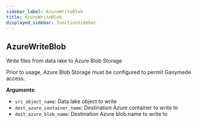 ```yaml
---
sidebar_label: AzureWriteBlob
title: AzureWriteBlob
displayed_sidebar: functionSidebar
---
```


## AzureWriteBlob

Write files from data lake to Azure Blob Storage

Prior to usage, Azure Blob Storage must be configured to permit Ganymede access.

**Arguments**:

- `src_object_name`: Data lake object to write
- `dest_azure_container_name`: Destination Azure container to write to
- `dest_azure_blob_name`: Destination Azure blob name to write to

